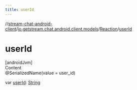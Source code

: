 ```yaml
---
title: userId
---
```

//[stream-chat-android-client](../../../index.md)/[io.getstream.chat.android.client.models](../index.md)/[Reaction](index.md)/[userId](userId.md)



# userId  
[androidJvm]  
Content  
@SerializedName(value = user_id)  
  
var [userId](userId.md): [String](https://kotlinlang.org/api/latest/jvm/stdlib/kotlin/-string/index.html)  



